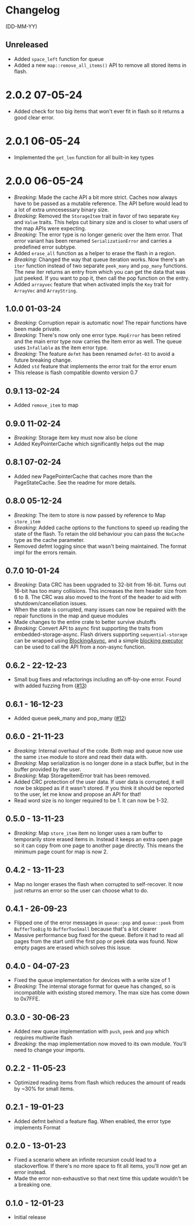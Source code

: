 # Changelog

(DD-MM-YY)

## Unreleased

- Added `space_left` function for queue
- Added a new `map::remove_all_items()` API to remove all stored items in flash.

# 2.0.2 07-05-24

- Added check for too big items that won't ever fit in flash so it returns a good clear error.

# 2.0.1 06-05-24

- Implemented the `get_len` function for all built-in key types

# 2.0.0 06-05-24

- *Breaking:* Made the cache API a bit more strict. Caches now always have to be passed as a mutable reference.
  The API before would lead to a lot of extra unncesessary binary size.
- *Breaking:* Removed the `StorageItem` trait in favor of two separate `Key` and `Value` traits. This helps cut
  binary size and is closer to what users of the map APIs were expecting.
- *Breaking:* The error type is no longer generic over the Item error. That error variant has been renamed `SerializationError`
  and carries a predefined error subtype.
- Added `erase_all` function as a helper to erase the flash in a region.
- *Breaking:* Changed the way that queue iteration works. Now there's an `iter` function instead of two separate `peek_many` and `pop_many` functions. The new iter returns an entry from which you can get the data that was just peeked. If you want to pop it, then call the pop function on the entry.
- Added `arrayvec` feature that when activated impls the `Key` trait for `ArrayVec` and `ArrayString`.

## 1.0.0 01-03-24

- *Breaking:* Corruption repair is automatic now! The repair functions have been made private.
- *Breaking:* There's now only one error type. `MapError` has been retired and the main error type now carries
  the Item error as well. The queue uses `Infallable` as the item error type.
- *Breaking:* The feature `defmt` has been renamed `defmt-03` to avoid a future breaking change.
- Added `std` feature that implements the error trait for the error enum
- This release is flash compatible downto version 0.7

## 0.9.1 13-02-24

- Added `remove_item` to map

## 0.9.0 11-02-24

- *Breaking:* Storage item key must now also be clone
- Added KeyPointerCache which significantly helps out the map

## 0.8.1 07-02-24

- Added new PagePointerCache that caches more than the PageStateCache. See the readme for more details.

## 0.8.0 05-12-24

- *Breaking:* The item to store is now passed by reference to Map `store_item`
- *Breaking:* Added cache options to the functions to speed up reading the state of the flash.
  To retain the old behaviour you can pass the `NoCache` type as the cache parameter.
- Removed defmt logging since that wasn't being maintained. The format impl for the errors remain.

## 0.7.0 10-01-24

- *Breaking:* Data CRC has been upgraded to 32-bit from 16-bit. Turns out 16-bit has too many collisions.
  This increases the item header size from 6 to 8. The CRC was also moved to the front of the header to
  aid with shutdown/cancellation issues.
- When the state is corrupted, many issues can now be repaired with the repair functions in the map and queue modules
- Made changes to the entire crate to better survive shutoffs
- *Breaking:* Convert API to async first supporting the traits from embedded-storage-async. Flash
  drivers supporting `sequential-storage` can be wrapped using
  [BlockingAsync](https://docs.embassy.dev/embassy-embedded-hal/git/default/adapter/struct.BlockingAsync.html), and a 
  simple [blocking executor](https://docs.rs/futures/0.3.30/futures/executor/fn.block_on.html) can be used to call the 
  API from a non-async function.

## 0.6.2 - 22-12-23

- Small bug fixes and refactorings including an off-by-one error. Found with added fuzzing from ([#13](https://github.com/tweedegolf/sequential-storage/pull/13))

## 0.6.1 - 16-12-23

- Added queue peek_many and pop_many ([#12](https://github.com/tweedegolf/sequential-storage/pull/12))

## 0.6.0 - 21-11-23

- *Breaking:* Internal overhaul of the code. Both map and queue now use the same `item` module to store and read their data with.
- *Breaking:* Map serialization is no longer done in a stack buffer, but in the buffer provided by the user.
- *Breaking:* Map StorageItemError trait has been removed.
- Added CRC protection of the user data. If user data is corrupted, it will now be skipped as if it wasn't stored.
  If you think it should be reported to the user, let me know and propose an API for that!
- Read word size is no longer required to be 1. It can now be 1-32.

## 0.5.0 - 13-11-23

- *Breaking:* Map `store_item` item no longer uses a ram buffer to temporarily store erased items in.
  Instead it keeps an extra open page so it can copy from one page to another page directly.
  This means the minimum page count for map is now 2.

## 0.4.2 - 13-11-23

- Map no longer erases the flash when corrupted to self-recover. It now just returns an error so the user can choose what to do.

## 0.4.1 - 26-09-23

- Flipped one of the error messages in `queue::pop` and `queue::peek` from `BufferTooBig` to `BufferTooSmall` because that's a lot clearer
- Massive performance bug fixed for the queue. Before it had to read all pages from the start until the first pop or peek data was found.
  Now empty pages are erased which solves this issue.

## 0.4.0 - 04-07-23

- Fixed the queue implementation for devices with a write size of 1
- *Breaking:* The internal storage format for queue has changed, so is incompatible with existing stored memory. The max size has come down to 0x7FFE.

## 0.3.0 - 30-06-23

- Added new queue implementation with `push`, `peek` and `pop` which requires multiwrite flash
- *Breaking:* the map implementation now moved to its own module. You'll need to change your imports.

## 0.2.2 - 11-05-23

- Optimized reading items from flash which reduces the amount of reads by ~30% for small items.

## 0.2.1 - 19-01-23

- Added defmt behind a feature flag. When enabled, the error type implements Format

## 0.2.0 - 13-01-23

- Fixed a scenario where an infinite recursion could lead to a stackoverflow.
  If there's no more space to fit all items, you'll now get an error instead.
- Made the error non-exhaustive so that next time this update wouldn't be a breaking one.

## 0.1.0 - 12-01-23

- Initial release
